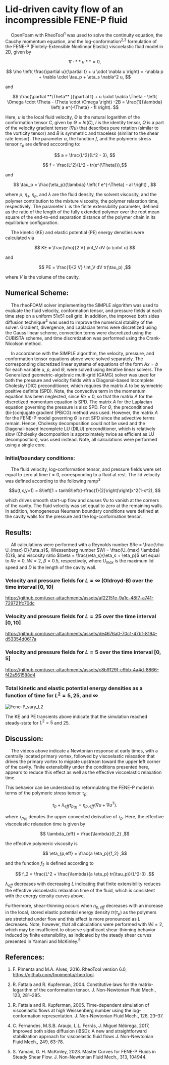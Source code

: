 # **Lid-driven cavity flow of an incompressible FENE-P fluid**

&emsp; OpenFoam with RheoTool<sup>1</sup> was used to solve the continuity equation, the Cauchy momentum equation, and the log-conformation<sup>2,3</sup> formulation 
of the FENE-P (Finitely-Extensible Nonlinear Elastic) viscoelastic fluid model in 2D, given by

$$ \nabla \cdot  **u** = 0, $$

$$ \rho \left( \frac{\partial u}{\partial t} + u \cdot \nabla u \right) = -\nabla p + \nabla \cdot \tau_p + \eta_s \nabla^2 u, $$

and 

$$ \frac{\partial **\Theta** }{\partial t} + u \cdot \nabla \Theta - \left( \Omega \cdot \Theta - \Theta \cdot \Omega \right) -2B 
			= \frac{1}{\lambda} \left( a e^{-\Theta} - fI \right). $$

Here, $u$ is the local fluid velocity, $\Theta$ is the natural logarithm of the conformation tensor $C$, given by $\Theta = ln(C)$, $I$ is the identity tensor,
$\Omega$ is a part of the velocity gradient tensor ($\nabla u$) that describes pure rotation (similar to the vorticity tensor) and $B$ is symmetric and traceless (similar to the shear rate tensor).
The parameter $a$, the function $f$, and the polymeric stress tensor $\tau_p$ are defined acccording to:

$$ a = \frac{L^2}{L^2 - 3}, $$

$$ f = \frac{L^2}{L^2 - tr(e^{\Theta})},$$

and 

$$ \tau_p = \frac{\eta_p}{\lambda} \left( f e^{-\Theta} - aI \right) , $$

where $\rho$, $\eta_s$, $\eta_p$, and $\lambda$ are the fluid density, the solvent viscosity, and the polymer contribution to the mixture viscosity, 
the polymer relaxation time, respectively. The parameter $L$ is the finite extensibility parameter, defined as the ratio of the length of the fully extended polymer over the root mean
square of the end-to-end separation distance of the polymer chain in its equilibrium configuration.

&emsp; The kinetic (KE) and elastic potential (PE) energy densities were calculated via

$$ KE = \frac{\rho}{2 V} \int_V dV (u \cdot u) $$

and 

$$ PE = \frac{1}{2 V} \int_V dV tr(\tau_p) ,$$

where $V$ is the volume of the cavity.

## **Numerical Scheme:**
&emsp; The rheoFOAM solver implementing the SIMPLE algorithm was used to evaluate the fluid velocity, conformation tensor, and pressure fields at each time step on a uniform 51x51 cell grid.
In addition, the improved both sides diffusion technique<sup>4</sup> was used to improve the numerical stability of the solver. Gradient, divergence, and Laplacian terms were discretized using the Gauss linear scheme, 
convection terms were discretized using the CUBISTA scheme, and time discretization was performed using the Crank-Nicolson method. 

&emsp; In accordance with the SIMPLE algorithm, the velocity, pressure, and conformation tensor equations above were solved separately. The corresponding discretized linear systems of equations of the form $Ax = b$ for each variable $u$, $p$, and $\Theta$, were solved using iterative linear solvers.
The Generalized geometric-algebraic multi-grid (GAMG) solver was used for both the pressure and velocity fields with a Diagonal-based Incomplete Cholesky (DIC) preconditioner, 
which requires the matrix $A$ to be symmetric positive definite (SPD). Note, the convective term in the momentum equation has been neglected, since $Re = 0$, so that the matrix $A$ for the discretized momentum equation is SPD. The matrix $A$ for the Laplacian equation governing the pressure is also SPD. For $\Theta$, the preconditioned (bi-)conjugate gradient (PBiCG) method was used. 
However, the matrix $A$ for the FENE-P model governing $\Theta$ is not SPD since the advective terms remain. Hence, Cholesky decomposition could not be used and the Diagonal-based Incomplete LU (DILU) preconditioner, which is relatively slow (Cholesky decomposition is approximately twice as efficient as LU decomposition), was used instead. 
Note, all calculations were performed using a single core.

### **Initial/boundary conditions:**
&emsp; The fluid velocity, log-conformation tensor, and pressure fields were set equal to zero at time $t = 0$, corresponding to a fluid at rest.
The lid velocity was defined according to the following ramp<sup>3</sup>

$$u(t,x,y=1) = 8\left[1 + tanh8\left(t-\frac{1}{2}\right)\right]x^2(1-x^2), $$

which drives smooth start-up flow and causes $\nabla u$ to vanish at the corners of the cavity. The fluid velocity was set equal to zero at the remaining walls. 
In addition, homogeneous Neumann boundary conditions were defined at the cavity walls for the pressure and the log-conformation tensor.

## **Results**:
&emsp; All calculations were performed with a Reynolds number $Re = \frac{\rho U_{max} D}{\eta_s}$, Wiessenberg number $Wi = \frac{U_{max} \lambda}{D}$, 
and viscosity ratio $\beta = \frac{\eta_s}{\eta_s + \eta_p}$ set equal to $Re = 0$, $Wi = 2$, $\beta = 0.5$, respectively, where $U_{max}$ is the maximum lid speed and $D$ is the length of the cavity wall.

### **Velocity and pressure fields for $L = \infty$ (Oldroyd-B) over the time interval $[0, 10]$**

https://github.com/user-attachments/assets/af22151e-9a1c-48f7-a741-729721fc70dc

### **Velocity and pressure fields for $L = 25$ over the time interval $[0, 10]$**

https://github.com/user-attachments/assets/de4676a0-70c1-47bf-8194-d53354d0617a

### **Velocity and pressure fields for $L = 5$ over the time interval $[0, 5]$**

https://github.com/user-attachments/assets/c8b9129f-c9bb-4a4d-8866-f42a561588d4

### **Total kinetic and elastic potential energy densities as a function of time for $L^2 = 5, 25,$ and $\infty$**

![Fene-P_vary_L2](https://github.com/user-attachments/assets/fc54c1de-52ff-4131-95e5-bf193920e8a6)

The KE and PE transients above indicate that the simulation reached steady-state for $L^2 = 5$ and $25$.

## **Discussion**:
&emsp; The videos above indicate a Newtonian response at early times, with a centrally located primary vortex, followed by viscoelastic relaxation that drives the primary vortex to migrate upstream toward the upper left corner of the cavity.
Finite extensibility under the conditions presented here, appears to reduce this effect as well as the effective viscoelastic relaxation time.

This behavior can be understood by reformulating the FENE-P model in terms of the polymeric stress tensor $\tau_p$:

$$ \tau_p + \lambda_{eff} \tau_{p_{(1)}}
			= \eta_{p,eff} \left(\nabla u + \nabla u^T \right). $$ 
			
where $\tau_{p_{(1)}}$ denotes the upper convected derivative of $\tau_p$. Here, the effective viscoelastic relaxation time is given by

$$ \lambda_{eff} = \frac{\lambda}{f_2} ,$$

the effective polymeric viscosity is

$$ \eta_{p,eff} = \frac{a \eta_p}{f_2} ,$$
 
and the function $f_2$ is defined according to
 
$$ f_2 = \frac{L^2 + \frac{\lambda}{a \eta_p} tr(\tau_p)}{L^2-3} .$$

$\lambda_{eff}$ decreases with decreasing $L$ indicating that finite extensibility reduces the effective viscoelastic relaxation time of the fluid, which is consistent with the energy density curves above. 

Furthermore, shear-thinning occurs when $\eta_{p,eff}$ decreases with an increase in the local, stored elastic potential energy density $tr(\tau_p)$ 
as the polymers are stretched under flow and this effect is more pronounced as $L$ decreases. Note, however, that all calculations were performed with $Wi = 2$, which may be insufficient to observe significant shear-thinning behavior induced by finite extensibility, 
as indicated by the steady shear curves presented in Yamani and McKinley.<sup>5</sup>

## **References**:

1.	F. Pimenta and M.A. Alves, 2016. RheoTool version 6.0, https://github.com/fppimenta/rheoTool.

2.	R. Fattala and R. Kupferman, 2004. Constitutive laws for the matrix-logarithm of the conformation tensor.
		J. Non-Newtonian Fluid Mech., 123, 281–285.

3.	R. Fattala and R. Kupferman, 2005. Time-dependent simulation of viscoelastic flows at high Weissenberg
		number using the log-conformation representation. J. Non-Newtonian Fluid Mech., 126, 23–37.

4.	C. Fernandes, M.S.B. Araujo, L.L. Ferrás, J. Miguel Nóbrega, 2017, 
		Improved both sides diffusion (iBSD): A new and straightforward stabilization approach for viscoelastic fluid flows
		J. Non-Newtonian Fluid Mech., 249, 63-78.

5.	S. Yamani, G. H. McKinley, 2023. Master Curves for FENE-P Fluids in Steady Shear Flow. J. Non-Newtonian Fluid Mech., 313, 104944.
